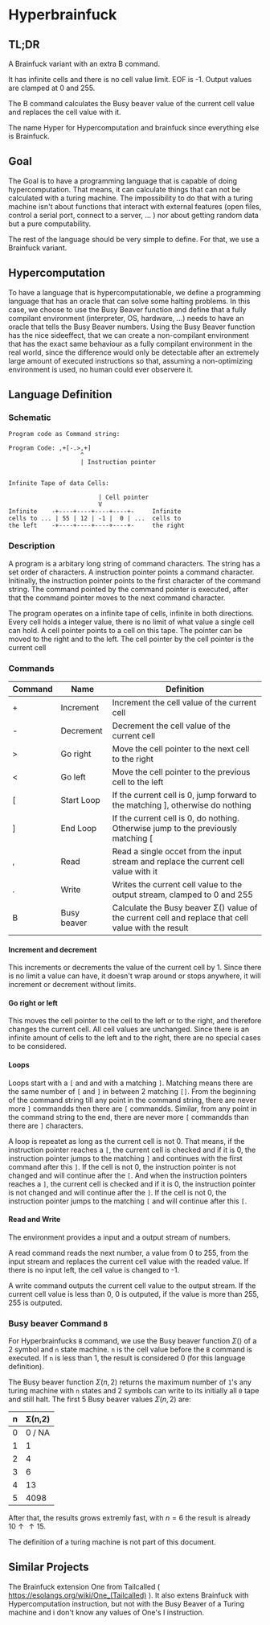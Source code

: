 # Hyperbrainfuck

## TL;DR

A Brainfuck variant with an extra B command.

It has infinite cells and there is no cell value limit.
EOF is -1.
Output values are clamped at 0 and 255.

The B command calculates the Busy beaver value of the current cell value and replaces the cell value
 with it.


The name Hyper for Hypercomputation and brainfuck since everything else is Brainfuck.

## Goal

The Goal is to have a programming language that is capable of doing hypercomputation.
That means, it can calculate things that can not be calculated with a turing machine.
The impossibility to do that with a turing machine isn't about functions that interact with external
 features (open files, control a serial port, connect to a server, ... ) nor about getting random
 data but a pure computability.

The rest of the language should be very simple to define. For that, we use a Brainfuck variant.

## Hypercomputation

To have a language that is hypercomputationable, we define a programming language that has an oracle
 that can solve some halting problems.
In this case, we choose to use the Busy Beaver function and define that a fully compilant
 environment (interpreter, OS, hardware, ...) needs to have an oracle that tells the Busy Beaver
  numbers.
Using the Busy Beaver function has the nice sideeffect, that we can create a non-compilant
 environment that has the exact same behaviour as a fully compilant environment in the real world,
 since the difference would only be detectable after an extremely large amount of executed
 instructions so that, assuming a non-optimizing environment is used, no human could ever observere
 it.

## Language Definition

### Schematic

```
Program code as Command string:

Program Code: ,+[-.>,+]
                    ^
                    | Instruction pointer


Infinite Tape of data Cells:

                         | Cell pointer
                         V
Infinite    -+----+----+----+----+-     Infinite
cells to ... | 55 | 12 | -1 |  0 | ...  cells to
the left    -+----+----+----+----+-     the right

```

### Description

A program is a arbitary long string of command characters.
The string has a set order of characters.
A instruction pointer points a command character.
Initinally, the instruction pointer points to the first character of the command string.
The command pointed by the command pointer is executed, after that the command pointer moves to the
 next command character.

The program operates on a infinite tape of cells, infinite in both directions.
Every cell holds a integer value, there is no limit of what value a single cell can hold.
A cell pointer points to a cell on this tape.
The pointer can be moved to the right and to the left.
The cell pointer by the cell pointer is the current cell

### Commands

| Command  | Name      | Definition                                                                        |
|----------|-----------|-----------------------------------------------------------------------------------|
| +        |Increment  | Increment the cell value of the current cell                                      |
| -        |Decrement  | Decrement the cell value of the current cell                                      |
| >        |Go right   | Move the cell pointer to the next cell to the right                               |
| <        |Go left    | Move the cell pointer to the previous cell to the left                            |
| [        |Start Loop | If the current cell is 0, jump forward to the matching ], otherwise do nothing    |
| ]        |End Loop   | If the current cell is 0, do nothing. Otherwise jump to the previously matching [ |
| ,        |Read       | Read a single occet from the input stream and replace the current cell value with it  |
| .        |Write      | Writes the current cell value to the output stream, clamped to 0 and 255          |
| B        |Busy beaver| Calculate the Busy beaver Σ() value of the current cell and replace that cell value with the result  |


#### Increment and decrement

This increments or decrements the value of the current cell by 1.
Since there is no limit a value can have, it doesn't wrap around or stops anywhere, it will
 increment or decrement without limits.

####  Go right or left

This moves the cell pointer to the cell to the left or to the right, and therefore changes the
 current cell.
All cell values are unchanged.
Since there is an infinite amount of cells to the left and to the right, there are no special cases
 to be considered.

####  Loops

Loops start with a `[` and and with a matching `]`.
Matching means there are the same number of `[` and `]` in between 2 matching `[]`.
From the beginning of the command string till any point in the command string, there are never more
 `]` commandds then there are `[` commandds. Similar, from any point in the command string to
 the end, there are never more `[` commandds than there are `]` characters.

A loop is repeatet as long as the current cell is not 0.
That means, if the instruction pointer reaches a `[`, the current cell is checked and if it is 0,
 the instruction pointer jumps to the matching `]` and continues with the first command after this
 `]`. If the cell is not 0, the instruction pointer is not changed and will continue after the `[`.
And when the instruction pointers reaches a `]`, the current cell is checked and if it is 0, the
 instruction pointer is not changed and will continue after the `]`. If the cell is not 0, the
 instruction pointer jumps to the matching `[` and will continue after this `[`.



####  Read and Write

The environment provides a input and a output stream of numbers.

A read command reads the next number, a value from 0 to 255, from the input stream and replaces the
 current cell value with the readed value.
If there is no input left, the cell value is changed to -1.

A write command outputs the current cell value to the output stream.
If the current cell value is less than 0, 0 is outputed, if the value is more than 255, 255 is
 outputed.


### Busy beaver Command `B`

For Hyperbrainfucks `B` command, we use the Busy beaver function $Σ()$ of a 2 symbol and `n` state
 machine.
`n` is the cell value before the `B` command is executed.
If `n` is less than 1, the result is considered 0 (for this language definition).

The Busy beaver function $Σ(n,2)$ returns the maximum number of `1`'s any turing machine with `n`
 states and 2 symbols can write to its initially all `0` tape and still halt.
The first 5 Busy beaver values $Σ(n,2)$ are:


| n | Σ(n,2) |
| - |--------|
| 0 | 0 / NA |
| 1 |      1 |
| 2 |      4 |
| 3 |      6 |
| 4 |     13 |
| 5 |   4098 |

After that, the results grows extremly fast, with $n=6$ the result is already $10↑↑15$.

The definition of a turing machine is not part of this document.

## Similar Projects

The Brainfuck extension One from Tailcalled ( https://esolangs.org/wiki/One_(Tailcalled) ).
It also extens Brainfuck with Hypercomputation instruction, but not with the Busy Beaver of a
 Turing machine and i don't know any values of One's I instruction.






